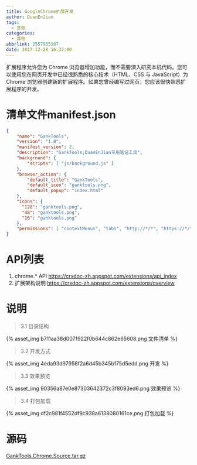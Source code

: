 ```yaml
---
title: GoogleChrome扩展开发
author: DuanEnJian
tags:
  - 其他
categories:
  - 其他
abbrlink: 2557955107
date: 2017-12-28 16:32:00
---
```

扩展程序允许您为 Chrome 浏览器增加功能，而不需要深入研究本机代码。您可以使用您在网页开发中已经很熟悉的核心技术（HTML、CSS 与 JavaScript）为 Chrome 浏览器创建新的扩展程序。如果您曾经编写过网页，您应该很快熟悉扩展程序的开发。
<!-- more -->
# 清单文件manifest.json
```json
{
    "name": "GankTools",
    "version": "1.0",
    "manifest_version": 2,
    "description": "GankTools,DuanEnJian专用笔记工具",
    "background": {
        "scripts": [ "js/background.js" ]
    },
    "browser_action": {
        "default_title": "GankTools",
        "default_icon": "ganktools.png",
        "default_popup": "index.html"
    },
    "icons": {
      "128": "ganktools.png",
      "48": "ganktools.png",
      "16": "ganktools.png"
    },
    "permissions": [ "contextMenus", "tabs", "http://*/*", "https://*/*", "notifications", "webRequest", "webRequestBlocking" ]
}
```
# API列表
1. chrome.* API https://crxdoc-zh.appspot.com/extensions/api_index
2. 扩展架构说明 https://crxdoc-zh.appspot.com/extensions/overview

# 说明
>3.1 目录结构

{% asset_img b711aa38d0071922f0b644c862e65608.png 文件清单 %}
>3.2 开发方式

{% asset_img 4eda93d97958f2a6d45b345b175d5edd.png 开发 %}
>3.3 效果预览

{% asset_img 90356a87e0e87303642372c3f8093ed6.png 效果预览 %}
>3.4 打包加载

{% asset_img df2c981f4552df9c938a6138080161ce.png 打包加载 %}
# 源码
[GankTools.Chrome.Source.tar.gz](GankTools.Chrome.Source.tar.gz)
